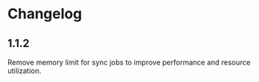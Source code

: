 # Changelog

## 1.1.2

Remove memory limit for sync jobs to improve performance and resource utilization.
